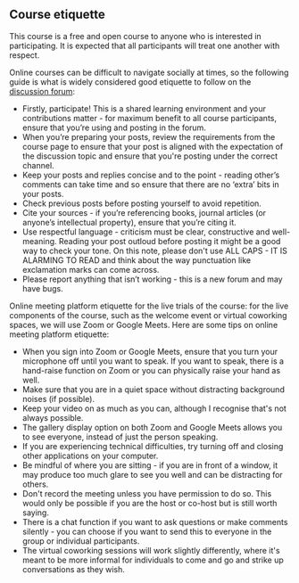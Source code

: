 ## Course etiquette

This course is a free and open course to anyone who is interested in participating. It is expected that all participants will treat one another with respect.

Online courses can be difficult to navigate socially at times, so the following guide is what is widely considered good etiquette to follow on the [discussion forum](https://www.edudialogue.org/forum/mooc-for-facilitators/):

* Firstly, participate! This is a shared learning environment and your contributions matter - for maximum benefit to all course participants, ensure that you’re using and posting in the forum.
* When you’re preparing your posts, review the requirements from the course page to ensure that your post is aligned with the expectation of the discussion topic and ensure that you're posting under the correct channel.
* Keep your posts and replies concise and to the point - reading other’s comments can take time and so ensure that there are no ‘extra’ bits in your posts.
* Check previous posts before posting yourself to avoid repetition.
* Cite your sources - if you’re referencing books, journal articles (or anyone’s intellectual property), ensure that you’re citing it.
* Use respectful language - criticism must be clear, constructive and well-meaning. Reading your post outloud before posting it might be a good way to check your tone. On this note, please don't use ALL CAPS - IT IS ALARMING TO READ and think about the way punctuation like exclamation marks can come across.
* Please report anything that isn’t working - this is a new forum and may have bugs.

Online meeting platform etiquette for the live trials of the course: for the live components of the course, such as the welcome event or virtual coworking spaces, we will use Zoom or Google Meets. Here are some tips on online meeting platform etiquette:
* When you sign into Zoom or Google Meets, ensure that you turn your microphone off until you want to speak. If you want to speak, there is a hand-raise function on Zoom or you can physically raise your hand as well. 
* Make sure that you are in a quiet space without distracting background noises (if possible).
* Keep your video on as much as you can, although I recognise that's not always possible.
* The gallery display option on both Zoom and Google Meets allows you to see everyone, instead of just the person speaking. 
* If you are experiencing technical difficulties, try turning off and closing other applications on your computer.
* Be mindful of where you are sitting - if you are in front of a window, it may produce too much glare to see you well and can be distracting for others.
* Don't record the meeting unless you have permission to do so. This would only be possible if you are the host or co-host but is still worth saying.
* There is a chat function if you want to ask questions or make comments silently - you can choose if you want to send this to everyone in the group or individual participants.
* The virtual coworking sessions will work slightly differently, where it's meant to be more informal for individuals to come and go and strike up conversations as they wish.
